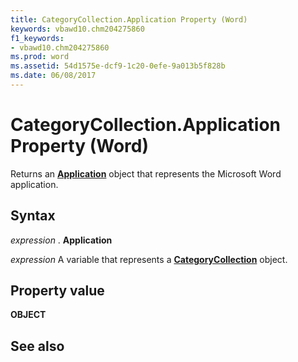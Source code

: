 ```yaml
---
title: CategoryCollection.Application Property (Word)
keywords: vbawd10.chm204275860
f1_keywords:
- vbawd10.chm204275860
ms.prod: word
ms.assetid: 54d1575e-dcf9-1c20-0efe-9a013b5f828b
ms.date: 06/08/2017
---
```



# CategoryCollection.Application Property (Word)

Returns an  **[Application](Word.Application.md)** object that represents the Microsoft Word application.


## Syntax

 _expression_ . **Application**

 _expression_ A variable that represents a **[CategoryCollection](Word.categorycollection.md)** object.


## Property value

 **OBJECT**


## See also



